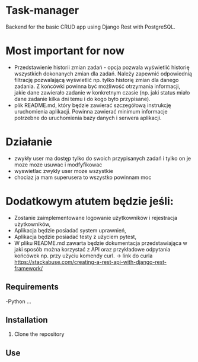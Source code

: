 # Task-manager
Backend for the basic CRUD app using Django Rest with PostgreSQL.

# Most important for now
- Przedstawienie historii zmian zadań - opcja pozwala wyświetlić historię wszystkich dokonanych zmian dla zadań. Należy zapewnić odpowiednią filtrację pozwalającą wyświetlić np. tylko historię zmian dla danego zadania. Z końcówki powinna być możliwość otrzymania informacji, jakie dane zawierało zadanie w konkretnym czasie (np. jaki status miało dane zadanie kilka dni temu i do kogo było przypisane).
- plik README.md, który będzie zawierać szczegółową instrukcję uruchomienia aplikacji. Powinna zawierać minimum informacje potrzebne do uruchomienia bazy danych i serwera aplikacji.

# Działanie
- zwykły user ma dostęp tylko do swoich przypisanych zadań i tylko on je moze moze usuwac i modfyfikowac
- wyswietlac zwykly user moze wszystkie
- chociaz ja mam superusera to wszystko powinnam moc

# Dodatkowym atutem będzie jeśli:
* Zostanie zaimplementowane logowanie użytkowników i rejestracja użytkowników,
* Aplikacja będzie posiadać system uprawnień,
* Aplikacja będzie posiadać testy z użyciem pytest,
* W pliku README.md zawarta będzie dokumentacja przedstawiająca w jaki sposób można korzystać z API oraz przykładowe odpytania końcówek np. przy użyciu komendy curl.
-> link do curla https://stackabuse.com/creating-a-rest-api-with-django-rest-framework/

## Requirements 
-Python ...
## Installation
1) Clone the repository

## Use
